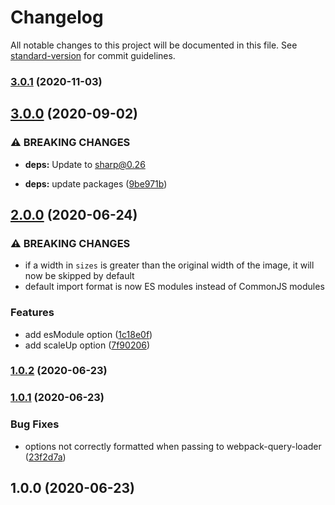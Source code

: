 # Changelog

All notable changes to this project will be documented in this file. See [standard-version](https://github.com/conventional-changelog/standard-version) for commit guidelines.

### [3.0.1](https://github.com/Calvin-LL/webpack-image-srcset-loader/compare/v3.0.0...v3.0.1) (2020-11-03)

## [3.0.0](https://github.com/Calvin-LL/webpack-image-srcset-loader/compare/v2.0.0...v3.0.0) (2020-09-02)

### ⚠ BREAKING CHANGES

- **deps:** Update to [sharp@0.26](https://sharp.pixelplumbing.com/changelog#v026---zoom)

- **deps:** update packages ([9be971b](https://github.com/Calvin-LL/webpack-image-srcset-loader/commit/9be971bd78ad1063f033f297a75d59e3f2bb37c4))

## [2.0.0](https://github.com/Calvin-LL/webpack-image-srcset-loader/compare/v1.0.2...v2.0.0) (2020-06-24)

### ⚠ BREAKING CHANGES

- if a width in `sizes` is greater than the original width of the image, it will now
  be skipped by default
- default import format is now ES modules instead of CommonJS modules

### Features

- add esModule option ([1c18e0f](https://github.com/Calvin-LL/webpack-image-srcset-loader/commit/1c18e0f18bcfa33b58025c092720c02e36fa26d2))
- add scaleUp option ([7f90206](https://github.com/Calvin-LL/webpack-image-srcset-loader/commit/7f90206a743f0b3436b223d77d6422fd7ac26161))

### [1.0.2](https://github.com/Calvin-LL/webpack-image-srcset-loader/compare/v1.0.1...v1.0.2) (2020-06-23)

### [1.0.1](https://github.com/Calvin-LL/webpack-image-srcset-loader/compare/v1.0.0...v1.0.1) (2020-06-23)

### Bug Fixes

- options not correctly formatted when passing to webpack-query-loader ([23f2d7a](https://github.com/Calvin-LL/webpack-image-srcset-loader/commit/23f2d7ad974a09d521f6abdaeb1c171cad07fad8))

## 1.0.0 (2020-06-23)
